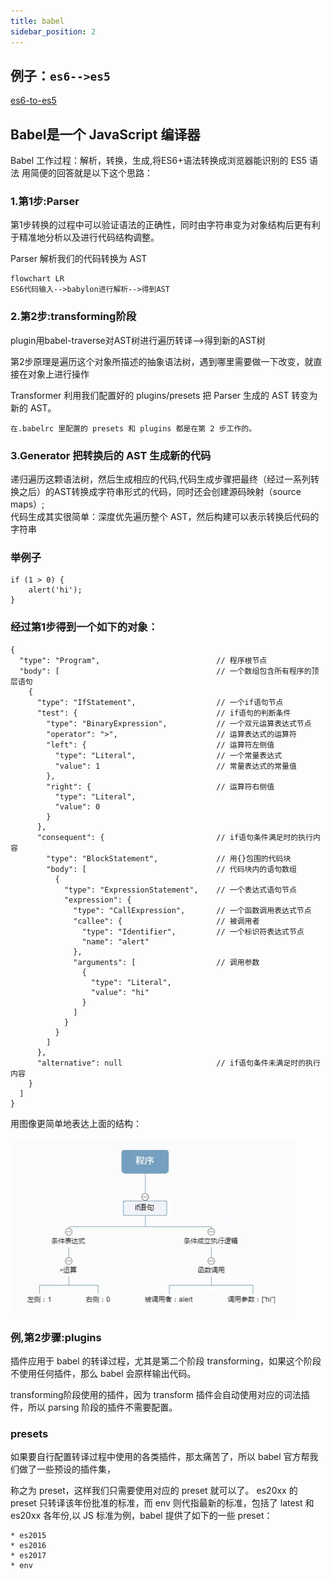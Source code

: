 ```yaml
---
title: babel
sidebar_position: 2
---
```


## 例子：`es6-->es5`
[es6-to-es5](https://github.com/huiruo/es6-to-es5)

## Babel是一个 JavaScript 编译器

Babel 工作过程：解析，转换，生成,将ES6+语法转换成浏览器能识别的 ES5 语法
用简便的回答就是以下这个思路：

### 1.第1步:Parser
第1步转换的过程中可以验证语法的正确性，同时由字符串变为对象结构后更有利于精准地分析以及进行代码结构调整。

Parser 解析我们的代码转换为 AST
```mermaid
flowchart LR
ES6代码输入-->babylon进行解析-->得到AST
```

### 2.第2步:transforming阶段 
plugin用babel-traverse对AST树进行遍历转译-->得到新的AST树

第2步原理是遍历这个对象所描述的抽象语法树，遇到哪里需要做一下改变，就直接在对象上进行操作

Transformer 利用我们配置好的 plugins/presets 把 Parser 生成的 AST 转变为 新的 AST。
```
在.babelrc 里配置的 presets 和 plugins 都是在第 2 步工作的。
```

### 3.Generator 把转换后的 AST 生成新的代码
递归遍历这颗语法树，然后生成相应的代码,代码生成步骤把最终（经过一系列转换之后）的AST转换成字符串形式的代码，同时还会创建源码映射（source maps）;<br/>代码生成其实很简单：深度优先遍历整个 AST，然后构建可以表示转换后代码的字符串

### 举例子
```
if (1 > 0) {
    alert('hi');
}
```

### 经过第1步得到一个如下的对象：
```
{
  "type": "Program",                          // 程序根节点
  "body": [                                   // 一个数组包含所有程序的顶层语句
    {
      "type": "IfStatement",                  // 一个if语句节点
      "test": {                               // if语句的判断条件
        "type": "BinaryExpression",           // 一个双元运算表达式节点
        "operator": ">",                      // 运算表达式的运算符
        "left": {                             // 运算符左侧值
          "type": "Literal",                  // 一个常量表达式
          "value": 1                          // 常量表达式的常量值
        },
        "right": {                            // 运算符右侧值
          "type": "Literal",
          "value": 0
        }
      },
      "consequent": {                         // if语句条件满足时的执行内容
        "type": "BlockStatement",             // 用{}包围的代码块
        "body": [                             // 代码块内的语句数组
          {
            "type": "ExpressionStatement",    // 一个表达式语句节点
            "expression": {
              "type": "CallExpression",       // 一个函数调用表达式节点
              "callee": {                     // 被调用者
                "type": "Identifier",         // 一个标识符表达式节点
                "name": "alert"
              },
              "arguments": [                  // 调用参数
                {
                  "type": "Literal",
                  "value": "hi"
                }
              ]
            }
          }
        ]
      },
      "alternative": null                     // if语句条件未满足时的执行内容
    }
  ]
}
```
用图像更简单地表达上面的结构：

![](../assets/img-build/图2-描述AST.png)

### 例,第2步骤:plugins
插件应用于 babel 的转译过程，尤其是第二个阶段 transforming，如果这个阶段不使用任何插件，那么 babel 会原样输出代码。

transforming阶段使用的插件，因为 transform 插件会自动使用对应的词法插件，所以 parsing 阶段的插件不需要配置。

### presets
如果要自行配置转译过程中使用的各类插件，那太痛苦了，所以 babel 官方帮我们做了一些预设的插件集，

称之为 preset，这样我们只需要使用对应的 preset 就可以了。
es20xx 的 preset 只转译该年份批准的标准，而 env 则代指最新的标准，包括了 latest 和 es20xx 各年份,以 JS 标准为例，babel 提供了如下的一些 preset：
```
* es2015
* es2016
* es2017
* env
```




